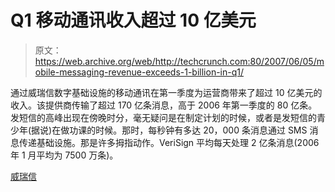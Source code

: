 # Q1 移动通讯收入超过 10 亿美元

> 原文：<https://web.archive.org/web/http://techcrunch.com:80/2007/06/05/mobile-messaging-revenue-exceeds-1-billion-in-q1/>

通过威瑞信数字基础设施的移动通讯在第一季度为运营商带来了超过 10 亿美元的收入。该提供商传输了超过 170 亿条消息，高于 2006 年第一季度的 80 亿条。发短信的高峰出现在傍晚时分，毫无疑问是在制定计划的时候，或者是发短信的青少年(据说)在做功课的时候。那时，每秒钟有多达 20，000 条消息通过 SMS 消息传递基础设施。那是许多拇指动作。VeriSign 平均每天处理 2 亿条消息(2006 年 1 月平均为 7500 万条)。

[威瑞信](https://web.archive.org/web/20131123222030/http://www.verisign.com/)